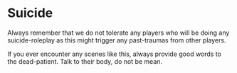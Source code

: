 # Suicide

Always remember that we do not tolerate any players who will be doing any suicide-roleplay as this might trigger any past-traumas from other players.&#x20;

If you ever encounter any scenes like this, always provide good words to the dead-patient. Talk to their body, do not be mean.
